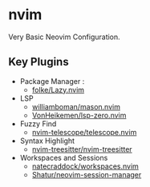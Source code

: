 # nvim
Very Basic Neovim Configuration.

## Key Plugins
- Package Manager : 
    - [folke/Lazy.nvim](https://github.com/folke/lazy.nvim)
- LSP
    - [williamboman/mason.nvim](https://github.com/williamboman/mason.nvim)
    - [VonHeikemen/lsp-zero.nvim](https://github.com/VonHeikemen/lsp-zero.nvim)
- Fuzzy Find
    - [nvim-telescope/telescope.nvim](https://github.com/nvim-telescope/telescope.nvim)
- Syntax Highlight
    - [nvim-treesitter/nvim-treesitter](https://github.com/nvim-treesitter/nvim-treesitter)
- Workspaces and Sessions
    - [natecraddock/workspaces.nvim](https://github.com/natecraddock/workspaces.nvim)
    - [Shatur/neovim-session-manager](https://github.com/Shatur/neovim-session-manager)

